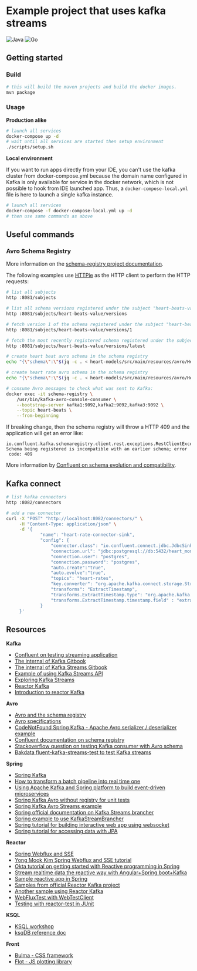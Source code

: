 # Example project that uses kafka streams

![Java](https://github.com/l-lin/poc-kafka/workflows/Java/badge.svg)
![Go](https://github.com/l-lin/poc-kafka/workflows/Go/badge.svg)

## Getting started
### Build

```bash
# this will build the maven projects and build the docker images.
mvn package
```

### Usage

__Production alike__

```bash
# launch all services
docker-compose up -d
# wait until all services are started then setup environment
./scripts/setup.sh
```

__Local environment__

If you want to run apps directly from your IDE, you can't use the kafka cluster from docker-compose.yml because the
domain name configured in Kafka is only available for service in the docker network, which is not possible to hook
from IDE launched app. Thus, a `docker-compose-local.yml` file is here to launch a single kafka instance.

```bash
# launch all services
docker-compose -f docker-compose-local.yml up -d
# then use same commands as above
```

## Useful commands

### Avro Schema Registry

More information on the [schema-registry project documentation](https://github.com/confluentinc/schema-registry).

The following examples use [HTTPie](https://httpie.org/) as the HTTP client to perform the HTTP requests:

```bash
# list all subjects
http :8081/subjects

# list all schema versions registered under the subject "heart-beats-value"
http :8081/subjects/heart-beats-value/versions

# fetch version 1 of the schema registered under the subject "heart-beats-value"
http :8081/subjects/heart-beats-value/versions/1

# fetch the most recently registered schema registered under the subject "heart-beats-value"
http :8081/subjects/heart-beats-value/versions/latest

# create heart beat avro schema in the schema registry
echo "{\"schema\":\"$(jq -c . < heart-models/src/main/resources/avro/HeartRate.avsc | sed 's/"/\\"/g')\"}" | http :8081/subjects/heart-rates-value/versions "Content-Type: application/vnd.schemaregistry.v1+json"

# create heart rate avro schema in the schema registry
echo "{\"schema\":\"$(jq -c . < heart-models/src/main/resources/avro/HeartRate.avsc | sed 's/"/\\"/g')\"}" | http :8081/subjects/heart-rates-value/versions "Content-Type: application/vnd.schemaregistry.v1+json"

# consume Avro messages to check what was sent to Kafka:
docker exec -it schema-registry \
    /usr/bin/kafka-avro-console-consumer \
    --bootstrap-server kafka1:9092,kafka2:9092,kafka3:9092 \
    --topic heart-beats \
    --from-beginning
```

If breaking change, then the schema registry will throw a HTTP 409 and the application will get an error like:

```text
io.confluent.kafka.schemaregistry.client.rest.exceptions.RestClientException: Schema being registered is incompatible with an earlier schema; error
 code: 409
```

More information by [Confluent on schema evolution and compatibility](https://docs.confluent.io/current/schema-registry/schema_registry_tutorial.html#schema-evolution-and-compatibility).

## Kafka connect

```bash
# list kafka connectors
http :8082/connectors

# add a new connector
curl -X "POST" "http://localhost:8082/connectors/" \
     -H "Content-Type: application/json" \
     -d '{
             "name": "heart-rate-connector-sink",
             "config": {
                 "connector.class": "io.confluent.connect.jdbc.JdbcSinkConnector",
                 "connection.url": "jdbc:postgresql://db:5432/heart_monitor?applicationName=heart-rate-connector",
                 "connection.user": "postgres",
                 "connection.password": "postgres",
                 "auto.create":"true",
                 "auto.evolve":"true",
                 "topics": "heart-rates",
                 "key.converter": "org.apache.kafka.connect.storage.StringConverter",
                 "transforms": "ExtractTimestamp",
                 "transforms.ExtractTimestamp.type": "org.apache.kafka.connect.transforms.InsertField$Value",
                 "transforms.ExtractTimestamp.timestamp.field" : "extract_ts"
             }
     }'
```

## Resources

__Kafka__

- [Confluent on testing streaming application](https://www.confluent.io/blog/stream-processing-part-2-testing-your-streaming-application/)
- [The internal of Kafka Gitbook](https://jaceklaskowski.gitbooks.io/apache-kafka/)
- [The internal of Kafka Streams Gitbook](https://jaceklaskowski.gitbooks.io/mastering-kafka-streams/)
- [Example of using Kafka Streams API](https://github.com/abhirockzz/kafka-streams-apis)
- [Exploring Kafka Streams](https://dev.to/itnext/learn-stream-processing-with-kafka-streams-stateless-operations-1k4h)
- [Reactor Kafka](https://projectreactor.io/docs/kafka/release/reference/)
- [Introduction to reactor Kafka](https://www.reactiveprogramming.be/an-introduction-to-reactor-kafka/)

__Avro__

- [Avro and the schema registry](https://aseigneurin.github.io/2018/08/02/kafka-tutorial-4-avro-and-schema-registry.html)
- [Avro specifications](https://avro.apache.org/docs/1.8.1/spec.html#schemas)
- [CodeNotFound Spring Kafka - Apache Avro serializer / deserializer example](https://codenotfound.com/spring-kafka-apache-avro-serializer-deserializer-example.html)
- [Confluent documentation on schema registry](https://docs.confluent.io/current/schema-registry/schema_registry_tutorial.html)
- [Stackoverflow question on testing Kafka consumer with Avro schema](https://stackoverflow.com/questions/57575067/kafka-consumer-unit-test-with-avro-schema-registry-failing)
- [Bakdata fluent-kafka-streams-test to test Kafka streams](https://github.com/bakdata/fluent-kafka-streams-tests)

__Spring__

- [Spring Kafka](https://docs.spring.io/spring-kafka/docs/2.3.7.RELEASE/reference/html/#kafka)
- [How to transform a batch pipeline into real time one](https://medium.com/@stephane.maarek/how-to-use-apache-kafka-to-transform-a-batch-pipeline-into-a-real-time-one-831b48a6ad85)
- [Using Apache Kafka and Spring platform to build event-driven microservices](https://gamov.io/workshop/cnfl-pivotal-ord-2020.html#adding-avro-and-confluent-schema-registry-dependencies)
- [Spring Kafka Avro without registry for unit tests](https://github.com/ivlahek/kafka-avro-without-registry)
- [Spring Kafka Avro Streams example](https://github.com/gAmUssA/springboot-kafka-avro/blob/master/src/main/java/io/confluent/developer/kafkaworkshop/streams/KafkaStreamsApp.java)
- [Spring official documentation on Kafka Streams brancher](https://docs.spring.io/spring-kafka/docs/2.3.7.RELEASE/reference/html/#using-kafkastreamsbrancher)
- [Spring example to use KafkaStreamBrancher](https://github.com/spring-projects/spring-kafka/blob/v2.3.7.RELEASE/spring-kafka/src/test/java/org/springframework/kafka/streams/KafkaStreamsBranchTests.java#L158-L166)
- [Spring tutorial for building interactive web app using websocket](https://spring.io/guides/gs/messaging-stomp-websocket/)
- [Spring tutorial for accessing data with JPA](https://spring.io/guides/gs/accessing-data-jpa/)

__Reactor__

- [Spring Webflux and SSE](https://josdem.io/techtalk/spring/spring_boot_sse/)
- [Yong Mook Kim Spring Webflux and SSE tutorial](https://mkyong.com/spring-boot/spring-boot-webflux-server-sent-events-example/)
- [Okta tutorial on getting started with Reactive programming in Spring](https://developer.okta.com/blog/2018/09/21/reactive-programming-with-spring)
- [Stream realtime data the reactive way with Angular+Spring boot+Kafka](https://medium.com/swlh/angular-spring-boot-kafka-how-to-stream-realtime-data-the-reactive-way-510a0f1e5881)
- [Sample reactive app in Spring](https://github.com/CollaborationInEncapsulation/get-reactive-with-spring5-demo)
- [Samples from official Reactor Kafka project](https://github.com/reactor/reactor-kafka/tree/master/reactor-kafka-samples)
- [Another sample using Reactor Kafka](https://github.com/davemaier/reactivekafkaserver)
- [WebFluxTest with WebTestClient](https://howtodoinjava.com/spring-webflux/webfluxtest-with-webtestclient/)
- [Testing with reactor-test in JUnit](https://projectreactor.io/docs/core/release/reference/index.html#testing)

__KSQL__

- [KSQL workshop](https://github.com/confluentinc/demo-scene/blob/master/ksql-workshop/ksql-workshop.adoc)
- [ksqDB reference doc](https://docs.ksqldb.io/en/latest/developer-guide/ksqldb-reference/select-pull-query/)

__Front__

- [Bulma - CSS framework](https://bulma.io/)
- [Flot - JS plotting library](https://www.flotcharts.org/)